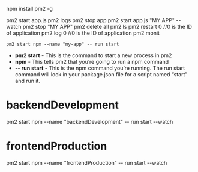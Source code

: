 npm install pm2 -g

pm2 start app.js
pm2 logs
pm2 stop app
pm2 start app.js "MY APP" --watch
pm2 stop "MY APP"
pm2 delete all
pm2 ls
pm2 restart 0 //0 is the ID of application
pm2 log 0 //0 is the ID of application
pm2 monit

```
pm2 start npm --name "my-app" -- run start
```

- **pm2 start** - This is the command to start a new process in pm2
- **npm** - This tells pm2 that you’re going to run a npm command
- **-- run start** - This is the npm command you’re running. The run start command will look in your package.json file for a script named “start” and run it.

# backendDevelopment

pm2 start npm --name "backendDevelopment" -- run start --watch

# frontendProduction

pm2 start npm --name "frontendProduction" -- run start --watch
